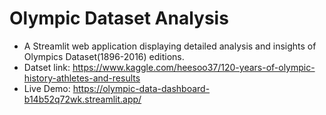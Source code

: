 # Olympic Dataset Analysis
- A Streamlit web application displaying detailed analysis and insights of Olympics Dataset(1896-2016) editions.
- Datset link: https://www.kaggle.com/heesoo37/120-years-of-olympic-history-athletes-and-results
- Live Demo: https://olympic-data-dashboard-b14b52q72wk.streamlit.app/
